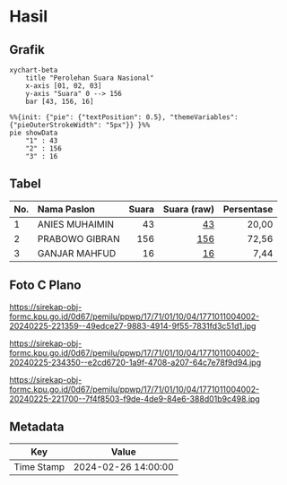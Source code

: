 # Hasil

## Grafik

```mermaid
xychart-beta
    title "Perolehan Suara Nasional"
    x-axis [01, 02, 03]
    y-axis "Suara" 0 --> 156
    bar [43, 156, 16]
```

```mermaid
%%{init: {"pie": {"textPosition": 0.5}, "themeVariables": {"pieOuterStrokeWidth": "5px"}} }%%
pie showData
    "1" : 43
    "2" : 156
    "3" : 16
```

## Tabel

| No. | Nama Paslon    | Suara | Suara (raw) | Persentase |
|:--- |:-------------- | -----:| -----------:| ----------:|
| 1   | ANIES MUHAIMIN | 43    | [43][p-1]   | 20,00      |
| 2   | PRABOWO GIBRAN | 156   | [156][p-2]  | 72,56      |
| 3   | GANJAR MAHFUD  | 16    | [16][p-3]   | 7,44       |


[p-1]: https://github.com/gigit-pemilu/pemilu-2024/blob/main/pilpres/hitung-suara/sub/17-bengkulu/sub/71-kota-bengkulu/sub/01-selebar/sub/1004-bumi-ayu/sub/002-tps/sub/paslon-1.txt
[p-2]: https://github.com/gigit-pemilu/pemilu-2024/blob/main/pilpres/hitung-suara/sub/17-bengkulu/sub/71-kota-bengkulu/sub/01-selebar/sub/1004-bumi-ayu/sub/002-tps/sub/paslon-2.txt
[p-3]: https://github.com/gigit-pemilu/pemilu-2024/blob/main/pilpres/hitung-suara/sub/17-bengkulu/sub/71-kota-bengkulu/sub/01-selebar/sub/1004-bumi-ayu/sub/002-tps/sub/paslon-3.txt

## Foto C Plano

https://sirekap-obj-formc.kpu.go.id/0d67/pemilu/ppwp/17/71/01/10/04/1771011004002-20240225-221359--49edce27-9883-4914-9f55-7831fd3c51d1.jpg

https://sirekap-obj-formc.kpu.go.id/0d67/pemilu/ppwp/17/71/01/10/04/1771011004002-20240225-234350--e2cd6720-1a9f-4708-a207-64c7e78f9d94.jpg

https://sirekap-obj-formc.kpu.go.id/0d67/pemilu/ppwp/17/71/01/10/04/1771011004002-20240225-221700--7f4f8503-f9de-4de9-84e6-388d01b9c498.jpg


## Metadata

| Key        | Value               |
| ---------- | ------------------- |
| Time Stamp | 2024-02-26 14:00:00 |



